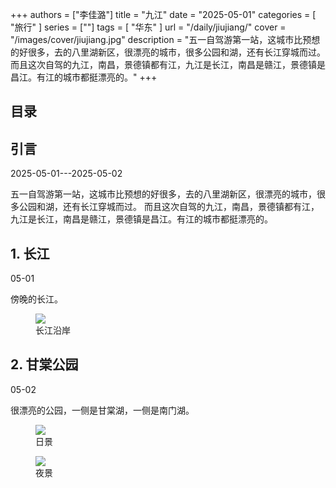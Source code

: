 +++
authors = ["李佳潞"]
title = "九江"
date = "2025-05-01"
categories = [
    "旅行"
]
series = [""]
tags = [
    "华东"
]
url = "/daily/jiujiang/"
cover = "/images/cover/jiujiang.jpg"
description = "五一自驾游第一站，这城市比预想的好很多，去的八里湖新区，很漂亮的城市，很多公园和湖，还有长江穿城而过。而且这次自驾的九江，南昌，景德镇都有江，九江是长江，南昌是赣江，景德镇是昌江。有江的城市都挺漂亮的。"
+++
<!DOCTYPE html>
<html lang="zh-CN">
<head>
    <meta charset="UTF-8">
    <meta name="viewport" content="width=device-width, initial-scale=1.0">
    <link rel="stylesheet" href="/assets/css/styles.css"> 
    <script src="/assets/js/toc.js"></script>    
</head>
<body>
    <article>
        <nav>
            <h2>目录</h2>
            <ul id="toc">
                <!-- 目录项会在这里动态生成 -->
            </ul>
        </nav>
        <section>
            <h2>引言</h2>
            <p>2025-05-01---2025-05-02</p>
            <p>         五一自驾游第一站，这城市比预想的好很多，去的八里湖新区，很漂亮的城市，很多公园和湖，还有长江穿城而过。
            而且这次自驾的九江，南昌，景德镇都有江，九江是长江，南昌是赣江，景德镇是昌江。有江的城市都挺漂亮的。</p>
        </section>
        <section>
            <h2>1. 长江</h2>
            <p>05-01<i class="fas fa-sun"></i></p>
            <p>         傍晚的长江。</p>
            <div class="container">
                <div class="image">
                    <figure>
                        <a data-fancybox="gallery" href="https://cdn.heirenlop.com/daily-record/jiujiang1.png">
    <img src="https://cdn.heirenlop.com/daily-record/jiujiang1.png" loading="lazy">
</a>
                        <figcaption>长江沿岸</figcaption>
                    </figure>
                </div>
            </div>
        </section>
        <section>
            <h2>2. 甘棠公园</h2>
            <p>05-02 <i class="fas fa-sun"></i></p>
            <p>         很漂亮的公园，一侧是甘棠湖，一侧是南门湖。</p>
            <div class="container">
                <div class="image">
                    <figure>
                        <a data-fancybox="gallery" href="https://cdn.heirenlop.com/daily-record/jiujiang3.png">
    <img src="https://cdn.heirenlop.com/daily-record/jiujiang3.png" loading="lazy">
</a>
                        <figcaption>日景</figcaption>
                    </figure>
                </div>
            </div>
            <div class="container">
                <div class="image">
                    <figure>
                        <a data-fancybox="gallery" href="https://cdn.heirenlop.com/daily-record/jiujiang2.png">
    <img src="https://cdn.heirenlop.com/daily-record/jiujiang2.png" loading="lazy">
</a>
                        <figcaption>夜景</figcaption>
                    </figure>
                </div>
            </div>
        </section>
    </article>
</body>
</html>